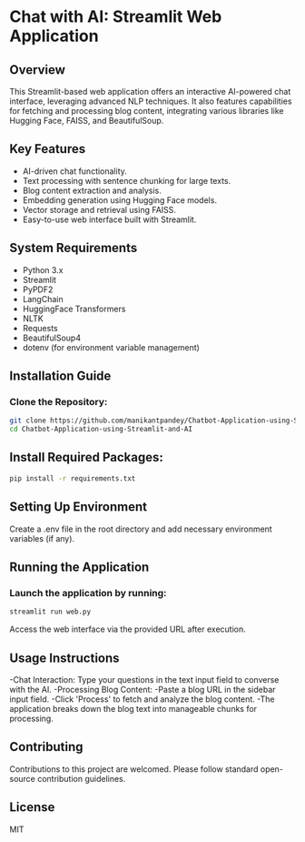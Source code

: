 # Chat with AI: Streamlit Web Application

## Overview
This Streamlit-based web application offers an interactive AI-powered chat interface, leveraging advanced NLP techniques. It also features capabilities for fetching and processing blog content, integrating various libraries like Hugging Face, FAISS, and BeautifulSoup.

## Key Features
- AI-driven chat functionality.
- Text processing with sentence chunking for large texts.
- Blog content extraction and analysis.
- Embedding generation using Hugging Face models.
- Vector storage and retrieval using FAISS.
- Easy-to-use web interface built with Streamlit.

## System Requirements
- Python 3.x
- Streamlit
- PyPDF2
- LangChain
- HuggingFace Transformers
- NLTK
- Requests
- BeautifulSoup4
- dotenv (for environment variable management)

## Installation Guide
### Clone the Repository:
```bash
git clone https://github.com/manikantpandey/Chatbot-Application-using-Streamlit-and-AI.git
cd Chatbot-Application-using-Streamlit-and-AI
```

## Install Required Packages:
```bash
pip install -r requirements.txt
```

## Setting Up Environment
Create a .env file in the root directory and add necessary environment variables (if any).

## Running the Application
### Launch the application by running:
```bash
streamlit run web.py
```
Access the web interface via the provided URL after execution.

## Usage Instructions
-Chat Interaction: Type your questions in the text input field to converse with the AI.
-Processing Blog Content:
-Paste a blog URL in the sidebar input field.
-Click 'Process' to fetch and analyze the blog content.
-The application breaks down the blog text into manageable chunks for processing.

## Contributing
Contributions to this project are welcomed. Please follow standard open-source contribution guidelines.

## License
MIT
